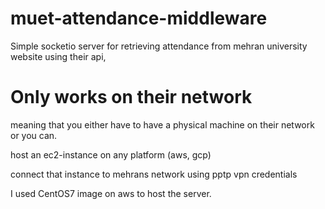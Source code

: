# muet-attendance-middleware

Simple socketio server for retrieving attendance from mehran university website using their api,

# Only works on their network
meaning that you either have to have a physical machine on their network or
you can.

host an ec2-instance on any platform (aws, gcp)


connect that instance to mehrans network using pptp vpn credentials

I used CentOS7 image on aws to host the server.
